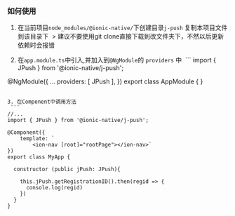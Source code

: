 ### 如何使用

1. 在当前项目`node_modules/@ionic-native/`下创建目录`j-push` 复制本项目文件到该目录下
  > 建议不要使用git clone直接下载到改文件夹下，不然以后更新依赖时会报错

2. 在`app.module.ts`中引入,并加入到`@NgModule`的 `providers` 中
  ```
  import { JPush } from '@ionic-native/j-push';


  @NgModule({
    ...
    providers: [ JPush ],
  })
  export class AppModule { }

  ```

3. 在Component中调用方法
  ```
  //...
  import { JPush } from '@ionic-native/j-push';

  @Component({
      template: `
          <ion-nav [root]="rootPage"></ion-nav>`
  })
  export class MyApp {

    constructor (public jPush: JPush){

      this.jPush.getRegistrationID().then(regid => {
        console.log(regid)
      })
    }
  }

  ```
